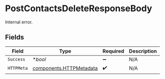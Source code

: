 # PostContactsDeleteResponseBody

Internal error.


## Fields

| Field                                                              | Type                                                               | Required                                                           | Description                                                        | Example                                                            |
| ------------------------------------------------------------------ | ------------------------------------------------------------------ | ------------------------------------------------------------------ | ------------------------------------------------------------------ | ------------------------------------------------------------------ |
| `Success`                                                          | **bool*                                                            | :heavy_minus_sign:                                                 | N/A                                                                | false                                                              |
| `HTTPMeta`                                                         | [components.HTTPMetadata](../../models/components/httpmetadata.md) | :heavy_check_mark:                                                 | N/A                                                                |                                                                    |